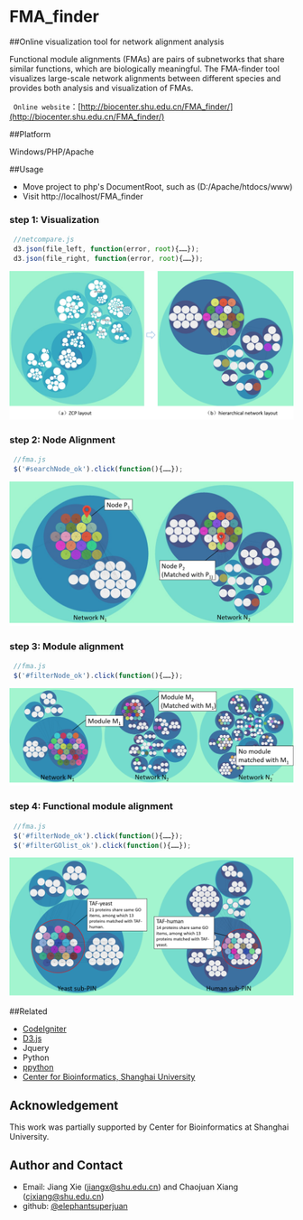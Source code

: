 # FMA_finder
##Online visualization tool for  network alignment analysis

Functional module alignments (FMAs) are pairs of subnetworks that share similar functions, which are biologically meaningful.
The FMA-finder tool visualizes large-scale network alignments between different species and provides both analysis and visualization of FMAs.

` Online website`：[http://biocenter.shu.edu.cn/FMA_finder/](http://biocenter.shu.edu.cn/FMA_finder/)

##Platform

Windows/PHP/Apache

##Usage

* Move project to php's DocumentRoot, such as (D:/Apache/htdocs/www) 
* Visit http://localhost/FMA_finder

### step 1: Visualization
```javascript
 //netcompare.js
 d3.json(file_left, function(error, root){……});
 d3.json(file_right, function(error, root){……});
```
![image](https://github.com/elephantsuperjuan/FMA_finder/blob/master/about/visualization.png)

### step 2: Node Alignment
```javascript
 //fma.js
 $('#searchNode_ok').click(function(){……});
```
![image](https://github.com/elephantsuperjuan/FMA_finder/blob/master/about/node_alignment.png)

### step 3: Module alignment
```javascript
 //fma.js
 $('#filterNode_ok').click(function(){……});
```
![image](https://github.com/elephantsuperjuan/FMA_finder/blob/master/about/module_alignment.png)

### step 4: Functional module alignment
```javascript
 //fma.js
 $('#filterNode_ok').click(function(){……});
 $('#filterGOlist_ok').click(function(){……});
```
![image](https://github.com/elephantsuperjuan/FMA_finder/blob/master/about/fma.png)

##Related

* [CodeIgniter](https://github.com/bcit-ci/CodeIgniter)
* [D3.js](https://github.com/mbostock/d3)
* Jquery
* Python
* [ppython](https://github.com/elephantsuperjuan/ppython)
* [Center for Bioinformatics, Shanghai University](http://biocenter.shu.edu.cn/software/)

## Acknowledgement
This work was partially supported by Center for Bioinformatics at Shanghai University. 

## Author and Contact
* Email: Jiang Xie (jiangx@shu.edu.cn) and Chaojuan Xiang (cjxiang@shu.edu.cn)
* github: [@elephantsuperjuan](http://github.com/elephantsuperjuan)
